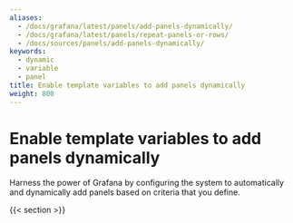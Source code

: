 ```yaml
---
aliases:
  - /docs/grafana/latest/panels/add-panels-dynamically/
  - /docs/grafana/latest/panels/repeat-panels-or-rows/
  - /docs/sources/panels/add-panels-dynamically/
keywords:
  - dynamic
  - variable
  - panel
title: Enable template variables to add panels dynamically
weight: 800
---
```


# Enable template variables to add panels dynamically

Harness the power of Grafana by configuring the system to automatically and dynamically add panels based on criteria that you define.

{{< section >}}
